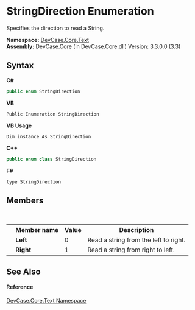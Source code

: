# StringDirection Enumeration
 

Specifies the direction to read a String.

**Namespace:**&nbsp;<a href="N_DevCase_Core_Text">DevCase.Core.Text</a><br />**Assembly:**&nbsp;DevCase.Core (in DevCase.Core.dll) Version: 3.3.0.0 (3.3)

## Syntax

**C#**<br />
``` C#
public enum StringDirection
```

**VB**<br />
``` VB
Public Enumeration StringDirection
```

**VB Usage**<br />
``` VB Usage
Dim instance As StringDirection
```

**C++**<br />
``` C++
public enum class StringDirection
```

**F#**<br />
``` F#
type StringDirection
```


## Members
&nbsp;<table><tr><th></th><th>Member name</th><th>Value</th><th>Description</th></tr><tr><td /><td target="F:DevCase.Core.Text.StringDirection.Left">**Left**</td><td>0</td><td>Read a string from the left to right.</td></tr><tr><td /><td target="F:DevCase.Core.Text.StringDirection.Right">**Right**</td><td>1</td><td>Read a string from right to left.</td></tr></table>

## See Also


#### Reference
<a href="N_DevCase_Core_Text">DevCase.Core.Text Namespace</a><br />
